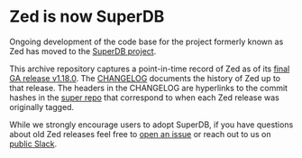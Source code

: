 # Zed is now SuperDB

Ongoing development of the code base for the project formerly known as Zed has
moved to the [SuperDB project](https://github.com/brimdata/super).

This archive repository captures a point-in-time record of Zed as of its
[final GA release v1.18.0](https://github.com/philrz/zed-archive2/releases/tag/v1.18.0).
The [CHANGELOG](CHANGELOG.md) documents the history of Zed up to that release.
The headers in the CHANGELOG are hyperlinks to the commit hashes in the
[super repo](https://github.com/brimdata/super) that correspond to when each
Zed release was originally tagged.

While we strongly encourage users to adopt SuperDB, if you have questions
about old Zed releases feel free to [open an issue](https://github.com/brimdata/super/issues/new/choose)
or reach out to us on [public Slack](https://www.brimdata.io/join-slack/).
